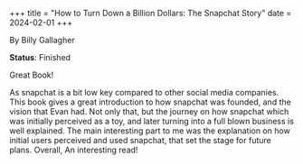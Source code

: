 +++
title = "How to Turn Down a Billion Dollars: The Snapchat Story"
date = 2024-02-01
+++

By Billy Gallagher

**Status**: Finished

	
Great Book!

As snapchat is a bit low key compared to other social media companies. This book gives a great introduction to how snapchat was founded, and the vision that Evan had. Not only that, but the journey on how snapchat which was initially perceived as a toy, and later turning into a full blown business is well explained. The main interesting part to me was the explanation on how initial users perceived and used snapchat, that set the stage for future plans. Overall, An interesting read!
